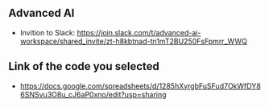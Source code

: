 ## Advanced AI

* Invition to Slack: https://join.slack.com/t/advanced-ai-workspace/shared_invite/zt-h8kbtnad-tn1mT2BU250FsFpmrr_WWQ

## Link of the code you selected
* https://docs.google.com/spreadsheets/d/1285hXyrgbFuSFud7OkWfDY86SNSvu3O8u_cJ6aP0xno/edit?usp=sharing
